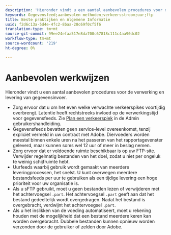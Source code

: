 ```yaml
---
description: 'Hieronder vindt u een aantal aanbevolen procedures voor de verwerking en levering van gegevensinvoer. U moet '
keywords: Gegevensfeed;aanbevolen methoden;verkeersstroom;uur;ftp
title: Beste praktijken en Algemene Informatie
uuid: f2d6c13a-5d4e-4fc2-8baa-28c69f0cf5f6
translation-type: tm+mt
source-git-commit: 99ee24efaa517e8da700c67818c111c4aa90dc02
workflow-type: tm+mt
source-wordcount: '219'
ht-degree: 0%

---
```



# Aanbevolen werkwijzen

Hieronder vindt u een aantal aanbevolen procedures voor de verwerking en levering van gegevensinvoer.

* Zorg ervoor dat u om het even welke verwachte verkeerspikes voortijdig overbrengt. Latentie heeft rechtstreeks invloed op de verwerkingstijd voor gegevensfeeds. Zie [Plan een verkeerspiek](/help/admin/c-traffic-management/t-traffic-schedule-spike.md) in de Admin gebruikershandleiding.
* Gegevensfeeds bevatten geen service-level overeenkomst, tenzij expliciet vermeld in uw contract met Adobe. Diervoeders worden meestal binnen enkele uren na het passeren van het rapportagevenster geleverd, maar kunnen soms wel 12 uur of meer in beslag nemen.
* Zorg ervoor dat er voldoende ruimte beschikbaar is op uw FTP-site. Verwijder regelmatig bestanden van het doel, zodat u niet per ongeluk te weinig schijfruimte hebt.
* Uurfeeds waarbij gebruik wordt gemaakt van meerdere leveringprocessen, het snelst. U kunt overwegen meerdere bestandsfeeds per uur te gebruiken als een tijdige levering een hoge prioriteit voor uw organisatie is.
* Als u sFTP gebruikt, moet u geen bestanden lezen of verwijderen met het achtervoegsel `.part`. Het achtervoegsel `.part` geeft aan dat het bestand gedeeltelijk wordt overgedragen. Nadat het bestand is overgebracht, verdwijnt het achtervoegsel `.part`.
* Als u het inslikken van de voeding automatiseert, moet u rekening houden met de mogelijkheid dat een bestand meerdere keren kan worden overgebracht. Dubbele bestanden kunnen opnieuw worden verzonden door de gebruiker of zelden door Adobe.

